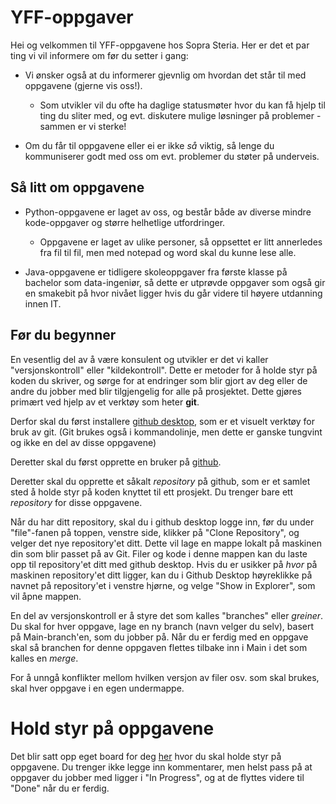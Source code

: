 # YFF-oppgaver

Hei og velkommen til YFF-oppgavene hos Sopra Steria.
Her er det et par ting vi vil informere om før du setter i gang:

- Vi ønsker også at du informerer gjevnlig om hvordan det står til med oppgavene (gjerne vis oss!).
	- Som utvikler vil du ofte ha daglige statusmøter hvor du kan få hjelp til ting du sliter med, og evt. diskutere mulige løsninger på problemer - sammen er vi sterke!

- Om du får til oppgavene eller ei er ikke *så* viktig, så lenge du kommuniserer godt med oss om evt. problemer du støter på underveis.

## Så litt om oppgavene

- Python-oppgavene er laget av oss, og består både av diverse mindre kode-oppgaver og større helhetlige utfordringer.
	- Oppgavene er laget av ulike personer, så oppsettet er litt annerledes fra fil til fil, men med notepad og word skal du kunne lese alle.

- Java-oppgavene er tidligere skoleoppgaver fra første klasse på bachelor som data-ingeniør, så dette er utprøvde oppgaver som også gir en smakebit på hvor nivået ligger hvis du går videre til høyere utdanning innen IT.




## Før du begynner
En vesentlig del av å være konsulent og utvikler er det vi kaller "versjonskontroll" eller "kildekontroll". Dette er metoder for å holde styr på koden du skriver, og sørge for at endringer som blir gjort av deg eller de andre du jobber med blir tilgjengelig for alle på prosjektet.
Dette gjøres primært ved hjelp av et verktøy som heter **git**.

Derfor skal du først installere [github desktop](https://desktop.github.com/download/), som er et visuelt verktøy for bruk av git. (Git brukes også i kommandolinje, men dette er ganske tungvint og ikke en del av disse oppgavene)

Deretter skal du først opprette en bruker på [github](https://github.com/).

Deretter skal du opprette et såkalt _repository_ på github, som er et samlet sted å holde styr på koden knyttet til ett prosjekt. Du trenger bare ett _repository_ for disse oppgavene.

Når du har ditt repository, skal du i github desktop logge inn, før du under "file"-fanen på toppen, venstre side, klikker på "Clone Repository", og velger det nye repository'et ditt. Dette vil lage en mappe lokalt på maskinen din som blir passet på av Git. Filer og kode i denne mappen kan du laste opp til repository'et ditt med github desktop. Hvis du er usikker på _hvor_ på maskinen repository'et ditt ligger, kan du i Github Desktop høyreklikke på navnet på repository'et i venstre hjørne, og velge "Show in Explorer", som vil åpne mappen.

En del av versjonskontroll er å styre det som kalles "branches" eller _greiner_. Du skal for hver oppgave, lage en ny branch (navn velger du selv), basert på Main-branch'en, som du jobber på. Når du er ferdig med en oppgave skal så branchen for denne oppgaven flettes tilbake inn i Main i det som kalles en _merge_.

For å unngå konflikter mellom hvilken versjon av filer osv. som skal brukes, skal hver oppgave i en egen undermappe. 



# Hold styr på oppgavene
Det blir satt opp eget board for deg [her](https://github.com/users/Nidaige/projects/1) hvor du skal holde styr på oppgavene. Du trenger ikke legge inn kommentarer, men helst pass på at oppgaver du jobber med ligger i "In Progress", og at de flyttes videre til "Done" når du er ferdig.
